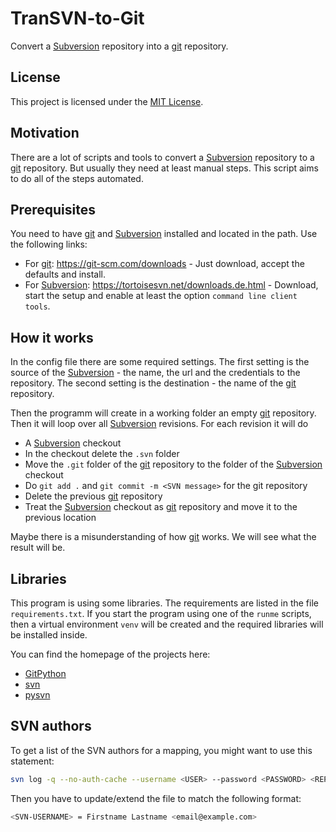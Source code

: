 # TranSVN-to-Git

Convert a [Subversion][SVN] repository into a [git][GIT] repository.

## License

This project is licensed under the [MIT License][MIT].

## Motivation

There are a lot of scripts and tools to convert a [Subversion][SVN] repository to a [git][GIT] repository. But usually they need at least manual steps. This script aims to do all of the steps automated.

## Prerequisites

You need to have [git][GIT] and [Subversion][SVN] installed and located in the path. Use the following links:

* For [git][GIT]: <https://git-scm.com/downloads> - Just download, accept the defaults and install.
* For [Subversion][SVN]: <https://tortoisesvn.net/downloads.de.html> - Download, start the setup and enable at least the option `command line client tools`.

## How it works

In the config file there are some required settings. The first setting is the source of the [Subversion][SVN] - the name, the url and the credentials to the repository. The second setting is the destination - the name of the [git][GIT] repository.

Then the programm will create in a working folder an empty [git][GIT] repository. Then it will loop over all [Subversion][SVN] revisions. For each revision it will do

* A [Subversion][SVN] checkout
* In the checkout delete the `.svn` folder
* Move the `.git` folder of the [git][GIT] repository to the folder of the [Subversion][SVN] checkout
* Do `git add .` and `git commit -m <SVN message>` for the git repository
* Delete the previous [git][GIT] repository
* Treat the [Subversion][SVN] checkout as [git][GIT] repository and move it to the previous location

Maybe there is a misunderstanding of how [git][GIT] works. We will see what the result will be.

## Libraries

This program is using some libraries. The requirements are listed in the file `requirements.txt`. If you start the program using one of the `runme` scripts, then a virtual environment `venv` will be created and the required libraries will be installed inside.

You can find the homepage of the projects here:

* [GitPython][LIBGIT]
* [svn][LIBSVN]
* [pysvn][PYSVN]

## SVN authors

To get a list of the SVN authors for a mapping, you might want to use this statement:

```bash
svn log -q --no-auth-cache --username <USER> --password <PASSWORD> <REPOSITORY URL> | grep -i '(' | cut -d '|' -f 2 | sort -u > users.txt
```

Then you have to update/extend the file to match the following format:

```bash
<SVN-USERNAME> = Firstname Lastname <email@example.com>
```

[GIT]: https://git-scm.com/
[MIT]: https://opensource.org/licenses/MIT
[SVN]: https://subversion.apache.org/
[LIBGIT]: https://github.com/gitpython-developers/GitPython
[LIBSVN]: https://github.com/dsoprea/PySvn
[PYSVN]: https://pysvn.sourceforge.io
